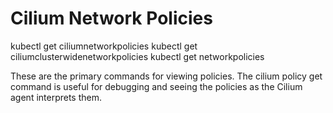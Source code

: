 
# Cilium Network Policies
kubectl get ciliumnetworkpolicies
kubectl get ciliumclusterwidenetworkpolicies 
kubectl get networkpolicies 

These are the primary commands for viewing policies. The cilium policy get command is useful for debugging and seeing the policies as the Cilium agent interprets them.


